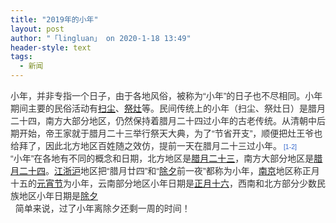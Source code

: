 ```yaml
---
title: "2019年的小年"
layout: post
author: "「lingluan」 on 2020-1-18 13:49"
header-style: text
tags:
  - 新闻
---
```


<head></head>
<body>
 <font color="#333333"><font face="arial, 宋体, sans-serif">小年，并非专指一个日子，由于各地风俗，被称为“小年”的日子也不尽相同。小年期间主要的民俗活动有<font color="#136ec2"><a href="https://baike.baidu.com/item/%E6%89%AB%E5%B0%98/1380009" target="_blank">扫尘</a></font>、<font color="#136ec2"><a href="https://baike.baidu.com/item/%E7%A5%AD%E7%81%B6/27042" target="_blank">祭灶</a></font>等。民间传统上的小年（扫尘、祭灶日）是腊月二十四，南方大部分地区，仍然保持着腊月二十四过小年的古老传统。从清朝中后期开始，帝王家就于腊月二十三举行祭天大典，为了“节省开支”，顺便把灶王爷也给拜了，因此北方地区百姓随之效仿，提前一天在腊月二十三过小年。<font style="color:rgb(51, 102, 204)"><font style="font-size:10.5px"> [1-2]</font></font></font></font>
 <br> 
 <font color="#333333"><font face="arial, 宋体, sans-serif">“小年”在各地有不同的概念和日期，北方地区是<font color="#136ec2"><a href="https://baike.baidu.com/item/%E8%85%8A%E6%9C%88%E4%BA%8C%E5%8D%81%E4%B8%89/1299344" target="_blank">腊月二十三</a></font>，南方大部分地区是<font color="#136ec2"><a href="https://baike.baidu.com/item/%E8%85%8A%E6%9C%88%E4%BA%8C%E5%8D%81%E5%9B%9B" target="_blank">腊月二十四</a></font>。<font color="#136ec2"><a href="https://baike.baidu.com/item/%E6%B1%9F%E6%B5%99%E6%B2%AA/8896575" target="_blank">江浙沪</a></font>地区把“腊月廿四”和“<font color="#136ec2"><a href="https://baike.baidu.com/item/%E9%99%A4%E5%A4%95" target="_blank">除夕</a></font>前一夜”都称为小年，<font color="#136ec2"><a href="https://baike.baidu.com/item/%E5%8D%97%E4%BA%AC/23952" target="_blank">南京</a></font>地区称正月十五的<font color="#136ec2"><a href="https://baike.baidu.com/item/%E5%85%83%E5%AE%B5%E8%8A%82/118213" target="_blank">元宵节</a></font>为小年，云南部分地区小年日期是<font color="#136ec2"><a href="https://baike.baidu.com/item/%E6%AD%A3%E6%9C%88%E5%8D%81%E5%85%AD/373012" target="_blank">正月十六</a></font>，西南和北方部分少数民族地区小年日期是<font color="#136ec2"><a href="https://baike.baidu.com/item/%E9%99%A4%E5%A4%95/128141" target="_blank">除夕</a></font> </font></font>
 <br> 
 <font color="#333333"><font face="arial, 宋体, sans-serif">&nbsp;&nbsp;简单来说，过了小年离除夕还剩一周的时间！</font></font>
 <br> 
 <br>
</body>


